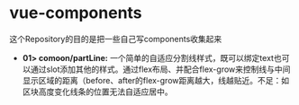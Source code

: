 # vue-components
这个Repository的目的是把一些自己写components收集起来

*  **01> comoon/partLine:** 一个简单的自适应分割线样式，既可以绑定text也可以通过slot添加其他的样式。通过flex布局、并配合flex-grow来控制线与中间显示区域的距离（before、after的flex-grow距离越大，线越贴近。不足：如区块高度变化线条的位置无法自适应居中。